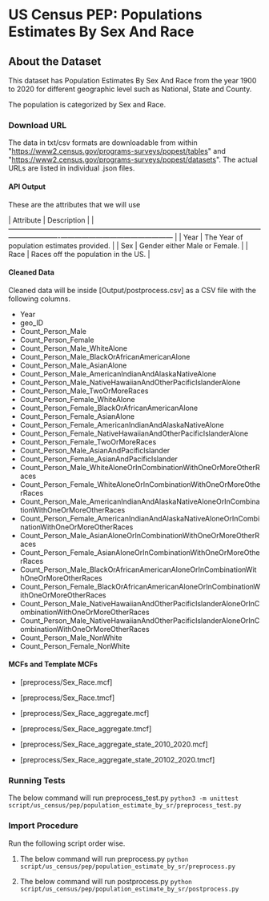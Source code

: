 # US Census PEP: Populations Estimates By Sex And Race

## About the Dataset
This dataset has Population Estimates By Sex And Race from the year 1900 to 2020 for different geographic level such as National, State and County.

The population is categorized by Sex and Race.

### Download URL
The data in txt/csv formats are downloadable from within "https://www2.census.gov/programs-surveys/popest/tables" and "https://www2.census.gov/programs-surveys/popest/datasets". The actual URLs are listed in 
individual .json files.


#### API Output
These are the attributes that we will use

| Attribute				| Description														|
|———————————————————————————————————————————-————————————————	|
| Year					| The Year of population estimates provided.						                               	|
| Sex					| Gender either Male or Female.											|
| Race					| Races off the population in the US.										|

#### Cleaned Data
Cleaned data will be inside [Output/postprocess.csv] as a CSV file with the following columns.

- Year
- geo_ID
- Count_Person_Male
- Count_Person_Female
- Count_Person_Male_WhiteAlone
- Count_Person_Male_BlackOrAfricanAmericanAlone
- Count_Person_Male_AsianAlone
- Count_Person_Male_AmericanIndianAndAlaskaNativeAlone
- Count_Person_Male_NativeHawaiianAndOtherPacificIslanderAlone
- Count_Person_Male_TwoOrMoreRaces
- Count_Person_Female_WhiteAlone
- Count_Person_Female_BlackOrAfricanAmericanAlone
- Count_Person_Female_AsianAlone
- Count_Person_Female_AmericanIndianAndAlaskaNativeAlone
- Count_Person_Female_NativeHawaiianAndOtherPacificIslanderAlone
- Count_Person_Female_TwoOrMoreRaces
- Count_Person_Male_AsianAndPacificIslander
- Count_Person_Female_AsianAndPacificIslander
- Count_Person_Male_WhiteAloneOrInCombinationWithOneOrMoreOtherRaces
- Count_Person_Female_WhiteAloneOrInCombinationWithOneOrMoreOtherRaces
- Count_Person_Male_AmericanIndianAndAlaskaNativeAloneOrInCombinationWithOneOrMoreOtherRaces
- Count_Person_Female_AmericanIndianAndAlaskaNativeAloneOrInCombinationWithOneOrMoreOtherRaces
- Count_Person_Male_AsianAloneOrInCombinationWithOneOrMoreOtherRaces
- Count_Person_Female_AsianAloneOrInCombinationWithOneOrMoreOtherRaces
- Count_Person_Male_BlackOrAfricanAmericanAloneOrInCombinationWithOneOrMoreOtherRaces
- Count_Person_Female_BlackOrAfricanAmericanAloneOrInCombinationWithOneOrMoreOtherRaces
- Count_Person_Male_NativeHawaiianAndOtherPacificIslanderAloneOrInCombinationWithOneOrMoreOtherRaces
- Count_Person_Male_NativeHawaiianAndOtherPacificIslanderAloneOrInCombinationWithOneOrMoreOtherRaces
- Count_Person_Male_NonWhite
- Count_Person_Female_NonWhite

#### MCFs and Template MCFs
- [preprocess/Sex_Race.mcf]
- [preprocess/Sex_Race.tmcf]

- [preprocess/Sex_Race_aggregate.mcf]
- [preprocess/Sex_Race_aggregate.tmcf]

- [preprocess/Sex_Race_aggregate_state_2010_2020.mcf]
- [preprocess/Sex_Race_aggregate_state_20102_2020.tmcf]


### Running Tests
The below command will run preprocess_test.py `python3 -m unittest script/us_census/pep/population_estimate_by_sr/preprocess_test.py`

### Import Procedure
Run the following script order wise.
1. The below command will run preprocess.py `python script/us_census/pep/population_estimate_by_sr/preprocess.py`

2. The below command will run postprocess.py `python script/us_census/pep/population_estimate_by_sr/postprocess.py`